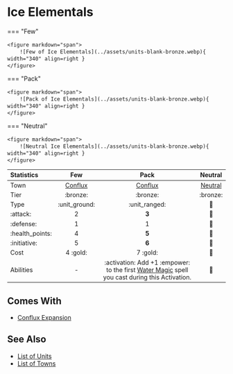 # Ice Elementals

=== "Few"

    <figure markdown="span">
        ![Few of Ice Elementals](../assets/units-blank-bronze.webp){ width="340" align=right }
    </figure>

=== "Pack"

    <figure markdown="span">
        ![Pack of Ice Elementals](../assets/units-blank-bronze.webp){ width="340" align=right }
    </figure>

=== "Neutral"

    <figure markdown="span">
        ![Neutral Ice Elementals](../assets/units-blank-bronze.webp){ width="340" align=right }
    </figure>


| Statistics | Few | Pack | Neutral |
| :--- | :---: | :---: | :---: |
| Town | [Conflux](../towns/conflux.md) | [Conflux](../towns/conflux.md) | [Neutral](../towns/neutral.md) |
| Tier | :bronze: | :bronze: | :bronze: |
| Type | :unit_ground: | :unit_ranged: | 🚧 |
| :attack: | 2 | **3** | 🚧 |
| :defense: | 1 | 1 | 🚧 |
| :health_points: | 4 | **5** | 🚧 |
| :initiative: | 5 | **6** | 🚧 |
| Cost | 4 :gold: | 7 :gold: | 🚧 |
| Abilities | - | :activation: Add +1 :empower: to the first [Water Magic](../spells/school_of_water_magic.md) spell you cast during this Activation. | 🚧 |


## Comes With

- [Conflux Expansion](../content/conflux_expansion.md)


## See Also

- [List of Units](index.md)
- [List of Towns](../towns/index.md)